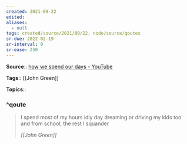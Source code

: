 ```yaml
---
created: 2021-09-22
edited: 
aliases:
  - null
tags: created/source/2021/09/22, node/source/qoutes 
sr-due: 2022-02-19
sr-interval: 9
sr-ease: 250
---
```


**Source**:: [how we spend our days - YouTube](https://youtu.be/job52mBUvjc?t=142)

**Tags**:: [[John Green]]

**Topics**:: 

### ^qoute

> I spend most of my hours idly day dreaming or driving my kids too and from school, the rest I squander
> 
> <cite>[[John Green]]</cite>
